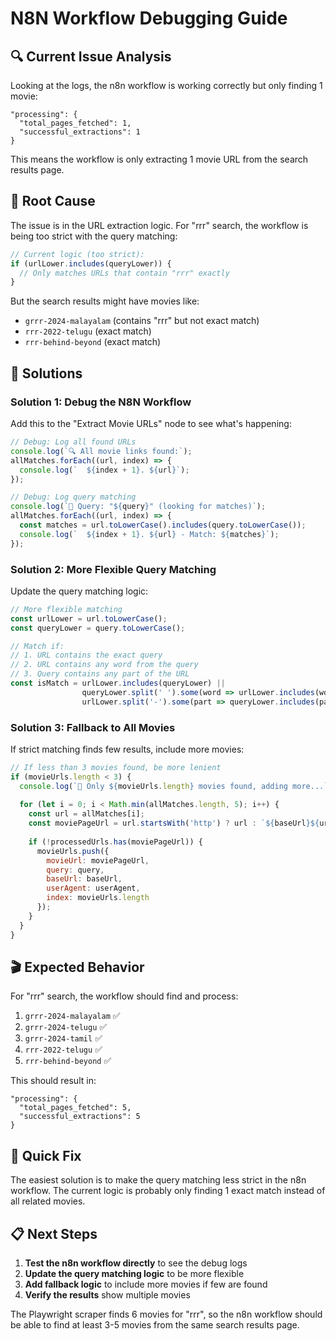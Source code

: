 # N8N Workflow Debugging Guide

## 🔍 **Current Issue Analysis**

Looking at the logs, the n8n workflow is working correctly but only finding 1 movie:

```
"processing": {
  "total_pages_fetched": 1,
  "successful_extractions": 1
}
```

This means the workflow is only extracting 1 movie URL from the search results page.

## 🎯 **Root Cause**

The issue is in the URL extraction logic. For "rrr" search, the workflow is being too strict with the query matching:

```javascript
// Current logic (too strict):
if (urlLower.includes(queryLower)) {
  // Only matches URLs that contain "rrr" exactly
}
```

But the search results might have movies like:
- `grrr-2024-malayalam` (contains "rrr" but not exact match)
- `rrr-2022-telugu` (exact match)
- `rrr-behind-beyond` (exact match)

## 🔧 **Solutions**

### **Solution 1: Debug the N8N Workflow**

Add this to the "Extract Movie URLs" node to see what's happening:

```javascript
// Debug: Log all found URLs
console.log(`🔍 All movie links found:`);
allMatches.forEach((url, index) => {
  console.log(`  ${index + 1}. ${url}`);
});

// Debug: Log query matching
console.log(`🎯 Query: "${query}" (looking for matches)`);
allMatches.forEach((url, index) => {
  const matches = url.toLowerCase().includes(query.toLowerCase());
  console.log(`  ${index + 1}. ${url} - Match: ${matches}`);
});
```

### **Solution 2: More Flexible Query Matching**

Update the query matching logic:

```javascript
// More flexible matching
const urlLower = url.toLowerCase();
const queryLower = query.toLowerCase();

// Match if:
// 1. URL contains the exact query
// 2. URL contains any word from the query
// 3. Query contains any part of the URL
const isMatch = urlLower.includes(queryLower) || 
                queryLower.split(' ').some(word => urlLower.includes(word)) ||
                urlLower.split('-').some(part => queryLower.includes(part));
```

### **Solution 3: Fallback to All Movies**

If strict matching finds few results, include more movies:

```javascript
// If less than 3 movies found, be more lenient
if (movieUrls.length < 3) {
  console.log(`🔄 Only ${movieUrls.length} movies found, adding more...`);
  
  for (let i = 0; i < Math.min(allMatches.length, 5); i++) {
    const url = allMatches[i];
    const moviePageUrl = url.startsWith('http') ? url : `${baseUrl}${url}`;
    
    if (!processedUrls.has(moviePageUrl)) {
      movieUrls.push({
        movieUrl: moviePageUrl,
        query: query,
        baseUrl: baseUrl,
        userAgent: userAgent,
        index: movieUrls.length
      });
    }
  }
}
```

## 🎬 **Expected Behavior**

For "rrr" search, the workflow should find and process:
1. `grrr-2024-malayalam` ✅
2. `grrr-2024-telugu` ✅
3. `grrr-2024-tamil` ✅
4. `rrr-2022-telugu` ✅
5. `rrr-behind-beyond` ✅

This should result in:
```
"processing": {
  "total_pages_fetched": 5,
  "successful_extractions": 5
}
```

## 🚀 **Quick Fix**

The easiest solution is to make the query matching less strict in the n8n workflow. The current logic is probably only finding 1 exact match instead of all related movies.

## 📋 **Next Steps**

1. **Test the n8n workflow directly** to see the debug logs
2. **Update the query matching logic** to be more flexible
3. **Add fallback logic** to include more movies if few are found
4. **Verify the results** show multiple movies

The Playwright scraper finds 6 movies for "rrr", so the n8n workflow should be able to find at least 3-5 movies from the same search results page.